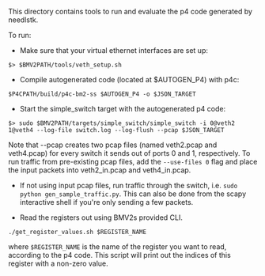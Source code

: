 This directory contains tools to run and evaluate the p4 code generated by needlstk.

To run:
- Make sure that your virtual ethernet interfaces are set up:
```
$> $BMV2PATH/tools/veth_setup.sh
```
- Compile autogenerated code (located at $AUTOGEN_P4) with p4c:
```
$P4CPATH/build/p4c-bm2-ss $AUTOGEN_P4 -o $JSON_TARGET
```
- Start the simple_switch target with the autogenerated p4 code:
```
$> sudo $BMV2PATH/targets/simple_switch/simple_switch -i 0@veth2 1@veth4 --log-file switch.log --log-flush --pcap $JSON_TARGET
```
Note that --pcap creates two pcap files (named veth2.pcap and veth4.pcap) for every switch it sends out of ports 0 and 1, respectively.
To run traffic from pre-existing pcap files, add the `--use-files 0` flag and place the input packets into veth2_in.pcap and veth4_in.pcap.

- If not using input pcap files, run traffic through the switch, i.e. `sudo python gen_sample_traffic.py`. This can also be done from the
scapy interactive shell if you're only sending a few packets.

- Read the registers out using BMV2s provided CLI.
```
./get_register_values.sh $REGISTER_NAME
```
where `$REGISTER_NAME` is the name of the register you want to read, according to the p4 code. This script will print out the indices of this register with a non-zero value.
